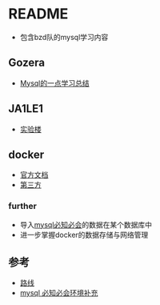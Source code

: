 # README
- 包含bzd队的mysql学习内容

## Gozera
- [Mysql的一点学习总结](./Mysql的一点学习总结)

## JA1LE1
- [实验楼](./实验楼/)

## docker
- [官方文档](https://hub.docker.com/_/mysql)
- [第三方](https://itbilu.com/linux/docker/EyP7QP86M.html)

### further
- 导入[mysql必知必会](https://forta.com/books/0672327120/)的数据在某个数据库中
- 进一步掌握docker的数据存储与网络管理

## 参考
- [路线](https://www.zhihu.com/question/34840297)
- [mysql 必知必会环境补充](https://zhuanlan.zhihu.com/p/58070970)